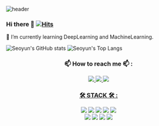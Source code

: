 ![header](https://capsule-render.vercel.app/api?type=Waving&color=FFE4E1&height=200&section=header&text=Seoyun&fontSize=70&fontColor=000000)

### Hi there 👋 [![Hits](https://hits.seeyoufarm.com/api/count/incr/badge.svg?url=https%3A%2F%2Fgithub.com%2Fseoyun2&count_bg=%23F5C4C4&title_bg=%23ED7575&icon=&icon_color=%23E7E7E7&title=HITS&edge_flat=false)](https://hits.seeyoufarm.com)

🌱 I’m currently learning DeepLearning and MachineLearning.

![Seoyun's GitHub stats](https://github-readme-stats.vercel.app/api?username=seoyun2&show_icons=true&theme=buefy)
![Seoyun's Top Langs](https://github-readme-stats.vercel.app/api/top-langs?username=seoyun2&layout=compact&theme=buefy)

### <div align=center> 📫 How to reach me 📫 : </div>

<div align=center> </a>
<a href="mailto:96seoyun@gmail.com" target="_blank"><img src="https://img.shields.io/badge/Gmail-d14836?style=flat-square&logo=Gmail&logoColor=white&link=mailto:96seoyun@gmail.com"/>
<a href="http://instagram.com/seoyun._2" target="_blank"><img src="https://img.shields.io/badge/Instagram-F08080?style=flat-square&logo=Instagram&logoColor=white&link=http://instagram.com/seoyun._2"/>
<a href="mailto:freesy116@naver.com" target="_blank"><img src="https://img.shields.io/badge/Naver-03C75A?style=flat-square&logo=Naver&logoColor=white&link=mailto:freesy116@naver.com"/></div>

### <div align=center>🛠️ STACK 🛠️ : </div>

<div align=center><img src="https://img.shields.io/badge/R-6495ED?style=flat-square&logo=R&logoColor=white"/></a>
<img src="https://img.shields.io/badge/Python-3766AB?style=flat-square&logo=Python&logoColor=white"/></a>
<img src="https://img.shields.io/badge/C++-00599C?style=flat-square&logo=C++&logoColor=white"/></a>
<img src="https://img.shields.io/badge/MySQL-4479A1?style=flat-square&logo=MySQL&logoColor=white"/></a>
<img src="https://img.shields.io/badge/GitHub-181717?style=flat-square&logo=GitHub&logoColor=white"/>
<br>
<img src="https://img.shields.io/badge/VirtualBox-394EFF?style=flat-square&logo=VirtualBox&logoColor=white"/>
<img src="https://img.shields.io/badge/VisualStudio Code-007ACC?style=flat-square&logo=VisualStudioCode&logoColor=white"/>
<img src="https://img.shields.io/badge/MicrosoftExcel-0078D4?style=flat-square&logo=MicrosoftExcel&logoColor=white"/>
<img src="https://img.shields.io/badge/MicrosoftWord-2B579A?style=flat-square&logo=MicrosoftWord&logoColor=white"/></div>
